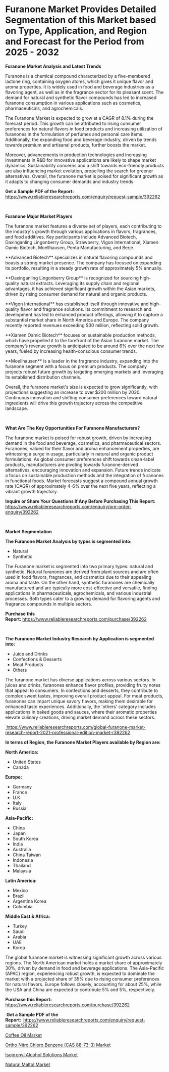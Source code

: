 <p><h1>Furanone Market Provides Detailed Segmentation of this Market based on Type, Application, and Region and Forecast for the Period from 2025 - 2032</h1></p><p><strong>Furanone Market Analysis and Latest Trends</strong></p>
<p><p>Furanone is a chemical compound characterized by a five-membered lactone ring, containing oxygen atoms, which gives it unique flavor and aroma properties. It is widely used in food and beverage industries as a flavoring agent, as well as in the fragrance sector for its pleasant scent. The demand for natural and synthetic flavor compounds has led to increased furanone consumption in various applications such as cosmetics, pharmaceuticals, and agrochemicals.</p><p>The Furanone Market is expected to grow at a CAGR of 8.1% during the forecast period. This growth can be attributed to rising consumer preferences for natural flavors in food products and increasing utilization of furanones in the formulation of perfumes and personal care items. Additionally, the expanding food and beverage industry, driven by trends towards premium and artisanal products, further boosts the market.</p><p>Moreover, advancements in production technologies and increasing investments in R&D for innovative applications are likely to shape market dynamics. Sustainability concerns and a shift towards eco-friendly products are also influencing market evolution, propelling the search for greener alternatives. Overall, the furanone market is poised for significant growth as it adapts to changing consumer demands and industry trends.</p></p>
<p><strong>Get a Sample PDF of the Report:&nbsp;</strong> <a href="https://www.reliableresearchreports.com/enquiry/request-sample/392262?utm_campaign=40&utm_medium=2&utm_source=Github&utm_content=ia&utm_term=17012025&utm_id=furanone">https://www.reliableresearchreports.com/enquiry/request-sample/392262</a></p>
<p>&nbsp;</p>
<p><strong>Furanone Major Market Players</strong></p>
<p><p>The furanone market features a diverse set of players, each contributing to the industry's growth through various applications in flavors, fragrances, and food additives. Key participants include Advanced Biotech, Daxinganling Lingonberry Group, Strawberry, Vigon International, Xiamen Oamic Biotech, Moellhausen, Penta Manufacturing, and Berje.</p><p>**Advanced Biotech** specializes in natural flavoring compounds and boasts a strong market presence. The company has focused on expanding its portfolio, resulting in a steady growth rate of approximately 5% annually. </p><p>**Daxinganling Lingonberry Group** is recognized for sourcing high-quality natural extracts. Leveraging its supply chain and regional advantages, it has achieved significant growth within the Asian markets, driven by rising consumer demand for natural and organic products.</p><p>**Vigon International** has established itself through innovative and high-quality flavor and fragrance solutions. Its commitment to research and development has led to enhanced product offerings, allowing it to capture a substantial market share in North America and Europe. The company recently reported revenues exceeding $30 million, reflecting solid growth.</p><p>**Xiamen Oamic Biotech** focuses on sustainable production methods, which have propelled it to the forefront of the Asian furanone market. The company’s revenue growth is anticipated to be around 6% over the next few years, fueled by increasing health-conscious consumer trends.</p><p>**Moellhausen** is a leader in the fragrance industry, expanding into the furanone segment with a focus on premium products. The company projects robust future growth by targeting emerging markets and leveraging its established distribution channels.</p><p>Overall, the furanone market's size is expected to grow significantly, with projections suggesting an increase to over $200 million by 2030. Continuous innovation and shifting consumer preferences toward natural ingredients will drive this growth trajectory across the competitive landscape.</p></p>
<p>&nbsp;</p>
<p><strong>What Are The Key Opportunities For Furanone Manufacturers?</strong></p>
<p><p>The furanone market is poised for robust growth, driven by increasing demand in the food and beverage, cosmetics, and pharmaceutical sectors. Furanones, valued for their flavor and aroma enhancement properties, are witnessing a surge in usage, particularly in natural and organic product formulations. As global consumer preferences shift towards clean-label products, manufacturers are pivoting towards furanone-derived alternatives, encouraging innovation and expansion. Future trends indicate a focus on sustainable production methods and the integration of furanones in functional foods. Market forecasts suggest a compound annual growth rate (CAGR) of approximately 4-6% over the next five years, reflecting a vibrant growth trajectory.</p></p>
<p><strong>Inquire or Share Your Questions If Any Before Purchasing This Report:</strong> <a href="https://www.reliableresearchreports.com/enquiry/pre-order-enquiry/392262?utm_campaign=40&utm_medium=2&utm_source=Github&utm_content=ia&utm_term=17012025&utm_id=furanone">https://www.reliableresearchreports.com/enquiry/pre-order-enquiry/392262</a></p>
<p>&nbsp;</p>
<p><strong>Market Segmentation</strong></p>
<p><strong>The Furanone Market Analysis by types is segmented into:</strong></p>
<p><ul><li>Natural</li><li>Synthetic</li></ul></p>
<p><p>The Furanone market is segmented into two primary types: natural and synthetic. Natural furanones are derived from plant sources and are often used in food flavors, fragrances, and cosmetics due to their appealing aroma and taste. On the other hand, synthetic furanones are chemically manufactured and are typically more cost-effective and versatile, finding applications in pharmaceuticals, agrochemicals, and various industrial processes. Both types cater to a growing demand for flavoring agents and fragrance compounds in multiple sectors.</p></p>
<p><strong>Purchase this Report:&nbsp;</strong><a href="https://www.reliableresearchreports.com/purchase/392262?utm_campaign=40&utm_medium=2&utm_source=Github&utm_content=ia&utm_term=17012025&utm_id=furanone">https://www.reliableresearchreports.com/purchase/392262</a></p>
<p>&nbsp;</p>
<p><strong>The Furanone Market Industry Research by Application is segmented into:</strong></p>
<p><ul><li>Juice and Drinks</li><li>Confections & Desserts</li><li>Meat Products</li><li>Others</li></ul></p>
<p><p>The furanone market has diverse applications across various sectors. In juices and drinks, furanones enhance flavor profiles, providing fruity notes that appeal to consumers. In confections and desserts, they contribute to complex sweet tastes, improving overall product appeal. For meat products, furanones can impart unique savory flavors, making them desirable for enhanced taste experiences. Additionally, the 'others' category includes applications in baked goods and sauces, where their aromatic properties elevate culinary creations, driving market demand across these sectors.</p></p>
<p><a href="https://www.reliableresearchreports.com/global-furanone-market-research-report-2021-professional-edition-market-r392262?utm_campaign=40&utm_medium=2&utm_source=Github&utm_content=ia&utm_term=17012025&utm_id=furanone">&nbsp;https://www.reliableresearchreports.com/global-furanone-market-research-report-2021-professional-edition-market-r392262</a></p>
<p><strong>In terms of Region, the Furanone Market Players available by Region are:</strong></p>
<p>
    <p> <strong> North America: </strong>
        <ul>
            <li>United States</li>
            <li>Canada</li>
        </ul>
        </p> 
    <p> <strong> Europe: </strong>
        <ul>
            <li>Germany</li>
            <li>France</li>
            <li>U.K.</li>
            <li>Italy</li>
            <li>Russia</li>
        </ul>
        </p> 
    <p> <strong> Asia-Pacific: </strong>
        <ul>
            <li>China</li>
            <li>Japan</li>
            <li>South Korea</li>
            <li>India</li>
            <li>Australia</li>
            <li>China Taiwan</li>
            <li>Indonesia</li>
            <li>Thailand</li>
            <li>Malaysia</li>
        </ul>
        </p> 
    <p> <strong> Latin America: </strong>
        <ul>
            <li>Mexico</li>
            <li>Brazil</li>
            <li>Argentina Korea</li>
            <li>Colombia</li>
        </ul>
        </p> 
    <p> <strong> Middle East & Africa: </strong>
        <ul>
            <li>Turkey</li>
            <li>Saudi</li>
            <li>Arabia</li>
            <li>UAE</li>
            <li>Korea</li>
        </ul>
    </p>
    </p>
<p><p>The global furanone market is witnessing significant growth across various regions. The North American market holds a market share of approximately 30%, driven by demand in food and beverage applications. The Asia-Pacific (APAC) region, experiencing robust growth, is expected to dominate the market with a projected share of 35% due to rising consumer preferences for natural flavors. Europe follows closely, accounting for about 25%, while the USA and China are expected to contribute 5% and 5%, respectively.</p></p>
<p><strong>Purchase this Report: </strong><a href="https://www.reliableresearchreports.com/purchase/392262?utm_campaign=40&utm_medium=2&utm_source=Github&utm_content=ia&utm_term=17012025&utm_id=furanone">https://www.reliableresearchreports.com/purchase/392262</a></p>
<p>&nbsp;<strong>Get a Sample PDF of the Report:&nbsp;&nbsp;</strong><a href="https://www.reliableresearchreports.com/enquiry/request-sample/392262?utm_campaign=40&utm_medium=2&utm_source=Github&utm_content=ia&utm_term=17012025&utm_id=furanone">https://www.reliableresearchreports.com/enquiry/request-sample/392262</a></p>
<p><strong></strong></p>
<p><p><a href="https://github.com/lvaill871987/Market-Research-Report-List-1/blob/main/coffee-oil-market.md?utm_campaign=40&utm_medium=2&utm_source=Github&utm_content=ia&utm_term=17012025&utm_id=furanone">Coffee Oil Market</a></p><p><a href="https://github.com/stephaniwo144/Market-Research-Report-List-1/blob/main/ortho-nitro-chloro-benzene-cas-88-73-3-market.md?utm_campaign=40&utm_medium=2&utm_source=Github&utm_content=ia&utm_term=17012025&utm_id=furanone">Ortho Nitro Chloro Benzene (CAS 88-73-3) Market</a></p><p><a href="https://github.com/klaassenmackenzie6/Market-Research-Report-List-1/blob/main/isopropyl-alcohol-solutions-market.md?utm_campaign=40&utm_medium=2&utm_source=Github&utm_content=ia&utm_term=17012025&utm_id=furanone">Isopropyl Alcohol Solutions Market</a></p><p><a href="https://github.com/tanekacalderon743/Market-Research-Report-List-1/blob/main/natural-maltol-market.md?utm_campaign=40&utm_medium=2&utm_source=Github&utm_content=ia&utm_term=17012025&utm_id=furanone">Natural Maltol Market</a></p></p>